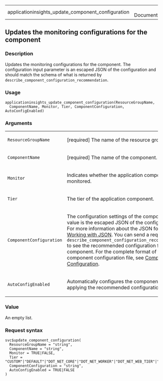<table style="width: 100%;">
<tbody>
<tr class="odd">
<td>applicationinsights_update_component_configuration</td>
<td style="text-align: right;">R Documentation</td>
</tr>
</tbody>
</table>

## Updates the monitoring configurations for the component

### Description

Updates the monitoring configurations for the component. The
configuration input parameter is an escaped JSON of the configuration
and should match the schema of what is returned by
`describe_component_configuration_recommendation`.

### Usage

    applicationinsights_update_component_configuration(ResourceGroupName,
      ComponentName, Monitor, Tier, ComponentConfiguration, AutoConfigEnabled)

### Arguments

<table>
<colgroup>
<col style="width: 35%" />
<col style="width: 65%" />
</colgroup>
<tbody>
<tr class="odd">
<td><code
id="applicationinsights_update_component_configuration_:_ResourceGroupName">ResourceGroupName</code></td>
<td><p>[required] The name of the resource group.</p></td>
</tr>
<tr class="even">
<td><code
id="applicationinsights_update_component_configuration_:_ComponentName">ComponentName</code></td>
<td><p>[required] The name of the component.</p></td>
</tr>
<tr class="odd">
<td><code
id="applicationinsights_update_component_configuration_:_Monitor">Monitor</code></td>
<td><p>Indicates whether the application component is
monitored.</p></td>
</tr>
<tr class="even">
<td><code
id="applicationinsights_update_component_configuration_:_Tier">Tier</code></td>
<td><p>The tier of the application component.</p></td>
</tr>
<tr class="odd">
<td><code
id="applicationinsights_update_component_configuration_:_ComponentConfiguration">ComponentConfiguration</code></td>
<td><p>The configuration settings of the component. The value is the
escaped JSON of the configuration. For more information about the JSON
format, see <a
href="https://docs.aws.amazon.com/sdk-for-javascript/v2/developer-guide/working-with-json.html">Working
with JSON</a>. You can send a request to
<code>describe_component_configuration_recommendation</code> to see the
recommended configuration for a component. For the complete format of
the component configuration file, see <a
href="https://docs.aws.amazon.com/AmazonCloudWatch/latest/monitoring/component-config.html">Component
Configuration</a>.</p></td>
</tr>
<tr class="even">
<td><code
id="applicationinsights_update_component_configuration_:_AutoConfigEnabled">AutoConfigEnabled</code></td>
<td><p>Automatically configures the component by applying the
recommended configurations.</p></td>
</tr>
</tbody>
</table>

### Value

An empty list.

### Request syntax

    svc$update_component_configuration(
      ResourceGroupName = "string",
      ComponentName = "string",
      Monitor = TRUE|FALSE,
      Tier = "CUSTOM"|"DEFAULT"|"DOT_NET_CORE"|"DOT_NET_WORKER"|"DOT_NET_WEB_TIER"|"DOT_NET_WEB"|"SQL_SERVER"|"SQL_SERVER_ALWAYSON_AVAILABILITY_GROUP"|"MYSQL"|"POSTGRESQL"|"JAVA_JMX"|"ORACLE"|"SAP_HANA_MULTI_NODE"|"SAP_HANA_SINGLE_NODE"|"SAP_HANA_HIGH_AVAILABILITY"|"SQL_SERVER_FAILOVER_CLUSTER_INSTANCE"|"SHAREPOINT"|"ACTIVE_DIRECTORY",
      ComponentConfiguration = "string",
      AutoConfigEnabled = TRUE|FALSE
    )
